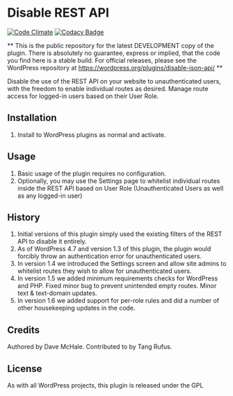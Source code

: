 # Disable REST API

[![Code Climate](https://codeclimate.com/github/dmchale/disable-json-api/badges/gpa.svg)](https://codeclimate.com/github/dmchale/disable-json-api) [![Codacy Badge](https://api.codacy.com/project/badge/Grade/96fc2316f7644938b72a5ffd1e882576)](https://www.codacy.com/app/dmchale/disable-json-api?utm_source=github.com&utm_medium=referral&utm_content=dmchale/disable-json-api&utm_campaign=badger) 

** This is the public repository for the latest DEVELOPMENT copy of the plugin. There is absolutely no guarantee, 
express or implied, that the code you find here is a stable build. For official releases, please see the 
WordPress repository at https://wordpress.org/plugins/disable-json-api/ **
  
Disable the use of the REST API on your website to unauthenticated users, with the freedom to enable individual
routes as desired. Manage route access for logged-in users based on their User Role.

## Installation
1. Install to WordPress plugins as normal and activate.
## Usage
1. Basic usage of the plugin requires no configuration.
2. Optionally, you may use the Settings page to whitelist individual routes inside the REST API based on User Role (Unauthenticated Users as well as any logged-in user)
## History
1. Initial versions of this plugin simply used the existing filters of the REST API to disable it entirely.
2. As of WordPress 4.7 and version 1.3 of this plugin, the plugin would forcibly throw an authentication error for 
unauthenticated users. 
3. In version 1.4 we introduced the Settings screen and allow site admins to whitelist routes 
they wish to allow for unauthenticated users.
4. In version 1.5 we added minimum requirements checks for WordPress and PHP. Fixed minor bug to prevent unintended 
empty routes. Minor text & text-domain updates. 
5. In version 1.6 we added support for per-role rules and did a number of other housekeeping updates in the code.
## Credits
Authored by Dave McHale. Contributed to by Tang Rufus.
## License
As with all WordPress projects, this plugin is released under the GPL 
